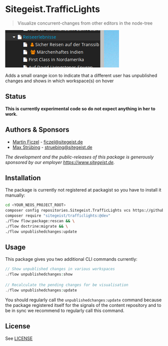 # Sitegeist.TrafficLights

> Visualize concurrent-changes from other editors in the node-tree


![example](./Example/example.png "example")

Adds a small orange icon to indicate that a different user has unpublished 
changes and shows in which workspace(s) on hover


## Status

**This is currently experimental code so do not expect anything in her to work.**

## Authors & Sponsors

* [Martin Ficzel](https://github.com/mficzel) - ficzel@sitegeist.de
* [Max Strübing](https://github.com/mstruebing/) - struebing@sitegeist.de

*The development and the public-releases of this package is generously sponsored by our employer https://www.sitegeist.de.*

## Installation

The package is currently not registered at packagist so you have to install it manually:

```sh
cd <YOUR_NEOS_PROJECT_ROOT>
composer config repositories.Sitegeist.TrafficLights vcs https://github.com/sitegeist/Sitegeist.TrafficLights
composer require "sitegeist/trafficlights:@dev"
./flow flow:package:rescan && \
./flow doctrine:migrate && \
./flow unpublishedchanges:update
```

## Usage

This package gives you two additional CLI commands currently:

```php
// Show unpublished changes in various workspaces
./flow unpublishedchanges:show                  
                                         
// Recalculate the pending changes for be visualisation
./flow unpublishedchanges:update                
```

You should regularly call the `unpublishedchanges:update` command because
the package registered itself for the signals of the content repository
and to be in sync we recommend to regularly call this command.

## License

See [LICENSE](./LICENSE)
